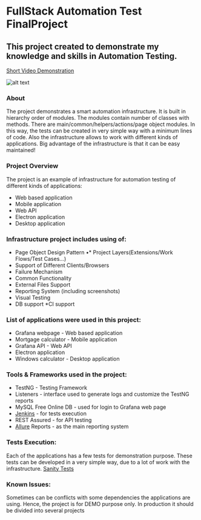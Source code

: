 
# FullStack Automation Test FinalProject

## This project created to demonstrate my knowledge and skills in Automation Testing.

<a href="https://www.youtube.com/watch?v=8d_0tl1fBVY
" target="_blank">Short Video Demonstration</a>     

![alt text](https://i0.wp.com/q-automations.com/wp-content/uploads/2019/05/jenkinsseleniummaventest.png?resize=890%2C337&ssl=1 "Logo Title Text 1")

### About
 
The project demonstrates a smart automation infrastructure. It is built in hierarchy order of modules. The modules contain number of classes with methods. There are main/common/helpers/actions/page object modules. In this way, the tests can be created in very simple way with a minimum lines of code. Also the infrastructure allows to work with different kinds of applications. Big advantage of the infrastructure is that it can be easy maintained!

###  Project Overview
The project is an example of infrastructure for automation testing of different kinds of applications:

* Web based application
* Mobile application
* Web API
* Electron application
* Desktop application

###  Infrastructure project includes using of:
* Page Object Design Pattern
•* Project Layers(Extensions/Work Flows/Test Cases...)
* Support of Different Clients/Browsers
* Failure Mechanism
* Common Functionality
* External Files Support
* Reporting System (including screenshots)
* Visual Testing
* DB support
*CI support

###  List of applications were used in this project:
* Grafana webpage - Web based application
* Mortgage calculator - Mobile application
* Grafana API - Web API
* Electron application
* Windows calculator - Desktop application

###  Tools & Frameworks used in the project:
* TestNG - Testing Framework
* Listeners - interface used to generate logs and customize the TestNG reports
* MySQL Free Online DB - used for login to Grafana web page
* [Jenkins](https://www.jenkins.io/) - for tests execution
* REST Assured - for API testing
* [Allure](https://qameta.io/allure-report/) Reports - as the main reporting system

###  Tests Execution:
Each of the applications has a few tests for demonstration purpose. These tests can be developed in a very simple way, due to a lot of work with the infrastructure. 
[Sanity Tests](https://github.com/ShlomiTagenya/Automation-Project/tree/master/src/test/java/sanity)

###  Known Issues:
Sometimes can be conflicts with some dependencies the applications are using. Hence, the project is for DEMO purpose only. In production it should be divided into several projects
